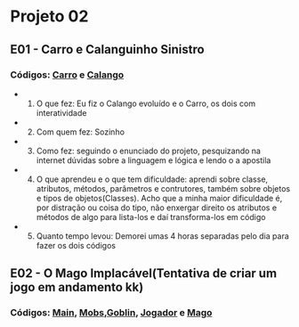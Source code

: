 # Projeto 02
## E01 - Carro e Calanguinho Sinistro
### Códigos: [Carro](Carro.java) e [Calango](Calango.java)
- 1) O que fez: Eu fiz o Calango evoluído e o Carro, os dois com interatividade
- 2) Com quem fez: Sozinho
- 3) Como fez: seguindo o enunciado do projeto, pesquizando na internet dúvidas sobre a linguagem e lógica e lendo o a apostila
- 4) O que aprendeu e o que tem dificuldade: aprendi sobre classe, atributos, métodos, parâmetros e contrutores, também sobre objetos e tipos de objetos(Classes). Acho que a minha maior dificuldade é, por distração ou coisa do tipo, não enxergar direito os atributos e métodos de algo para lista-los e daí transforma-los em código
- 5) Quanto tempo levou: Demorei umas 4 horas separadas pelo dia para fazer os dois códigos

## E02 - O Mago Implacável(Tentativa de criar um jogo em andamento kk)
### Códigos: [Main](Mago/Main.java), [Mobs](Mago/Mobs/Mob.java),[Goblin](Mago/Mobs/Goblin.java), [Jogador](Mago/Jogadores/Jogador.java) e [Mago](Mago/Jogadores/Mago.java)
